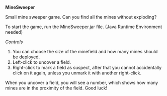 **MineSweeper**

Small mine sweeper game. Can you find all the mines without exploding?

To start the game, run the MineSweeper.jar file. (Java Runtime Environment needed)

*Controls*
1. You can choose the size of the minefield and how many mines should be deployed.
2. Left-click to uncover a field.
3. Right-click to mark a field as suspect, after that you cannot accidentally click on it again, unless you unmark it with another right-click.

When you uncover a field, you will see a number, which shows how many mines are in the proximity of the field.
Good luck!
